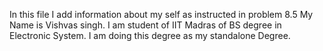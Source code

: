 In this file I add information about my self as instructed in problem 8.5
My Name is Vishvas singh.
I am student of IIT Madras of BS degree in Electronic System.
I am doing this degree as my standalone Degree.
